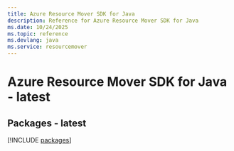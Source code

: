 ```yaml
---
title: Azure Resource Mover SDK for Java
description: Reference for Azure Resource Mover SDK for Java
ms.date: 10/24/2025
ms.topic: reference
ms.devlang: java
ms.service: resourcemover
---
```

# Azure Resource Mover SDK for Java - latest
## Packages - latest
[!INCLUDE [packages](resource-mover-index.md)]